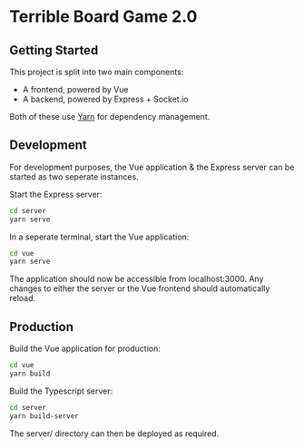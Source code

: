 # Terrible Board Game 2.0

## Getting Started

This project is split into two main components:

- A frontend, powered by Vue
- A backend, powered by Express + Socket.io

Both of these use [Yarn](https://yarnpkg.com/getting-started/install) for dependency management.

## Development

For development purposes, the Vue application & the Express server can be started as two seperate instances.

Start the Express server:

```bash
cd server
yarn serve
```

In a seperate terminal, start the Vue application:

```bash
cd vue
yarn serve
```

The application should now be accessible from localhost:3000. Any changes to either the server or the Vue frontend should automatically reload.

## Production

Build the Vue application for production:

```bash
cd vue
yarn build
```

Build the Typescript server:

```bash
cd server
yarn build-server
```

The server/ directory can then be deployed as required.
